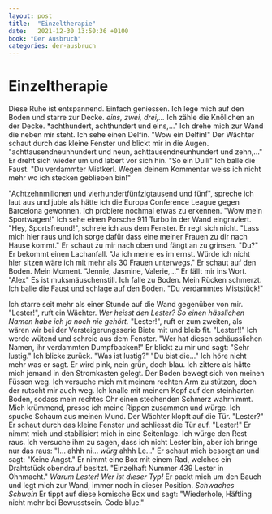 ```yaml
---
layout: post
title:  "Einzeltherapie"
date:   2021-12-30 13:50:36 +0100
book: "Der Ausbruch"
categories: der-ausbruch
---
```


# Einzeltherapie

Diese Ruhe ist entspannend. Einfach geniessen. Ich lege mich auf den Boden und starre zur Decke. *eins, zwei, drei,…* Ich zähle die Knöllchen an der Decke. *achthundert, achthundert und eins,…" Ich drehe mich zur Wand die neben mir steht. Ich sehe einen Delfin. "Wow ein Delfin!" Der Wächter schaut durch das kleine Fenster und blickt mir in die Augen. "achttausendneunhundert und neun, achttausendneunhundert und zehn,…" Er dreht sich wieder um und labert vor sich hin. "So ein Dulli"  Ich balle die Faust. "Du verdammter Mistkerl. Wegen deinem Kommentar weiss ich nicht mehr wo ich stecken geblieben bin!" 

"Achtzehnmilionen und vierhundertfünfzigtausend und fünf", spreche ich laut aus und juble als hätte ich die Europa Conference League gegen Barcelona gewonnen. Ich probiere nochmal etwas zu erkennen. "Wow mein Sportwagen!" Ich sehe einen Porsche 911 Turbo in der Wand eingraviert. 
"Hey, Sportsfreund!", schreie ich aus dem Fenster. Er regt sich nicht. "Lass mich hier raus und ich sorge dafür dass eine meiner Frauen zu dir nach Hause kommt." Er schaut zu mir nach oben und fängt an zu grinsen. "Du?" Er bekommt einen Lachanfall. "Ja ich meine es im ernst. Würde ich nicht hier sitzen wäre ich mit mehr als 30 Frauen unterwegs." Er schaut auf den Boden. Mein Moment. "Jennie, Jasmine, Valerie,…" Er fällt mir ins Wort. "Alex" Es ist muksmäuschenstill. Ich falle zu Boden. Mein Rücken schmerzt. Ich balle die Faust und schlage auf den Boden. "Du verdammtes Miststück!"

Ich starre seit mehr als einer Stunde auf die Wand gegenüber von mir. "Lester!", ruft ein Wächter. *Wer heisst den Lester? So einen hässlichen Namen habe ich ja noch nie gehört.* "Lester!", ruft er zum zweiten, als wären wir bei der Versteigerungsserie Biete mit und bleib fit. "Lester!!" Ich werde wütend und schreie aus dem Fenster. "Wer hat diesen schäusslichen Namen, ihr verdammten Dumpfbacken!" Er blickt zu mir und sagt: "Sehr lustig." Ich blicke zurück. "Was ist lustig?" "Du bist die…" Ich höre nicht mehr was er sagt. Er wird pink, nein grün, doch blau. Ich zittere als hätte mich jemand in den Stromkasten gelegt. Der Boden bewegt sich von meinen Füssen weg. Ich versuche mich mit meinem rechten Arm zu stützen, doch der rutscht mir auch weg. Ich knalle mit meinem Kopf auf den steinharten Boden, sodass mein rechtes Ohr einen stechenden Schmerz wahrnimmt. Mich krümmend, presse ich meine Rippen zusammen und würge. Ich spucke Schaum aus meinen Mund. Der Wächter klopft auf die Tür. "Lester?" Er schaut durch das kleine Fenster und schliesst die Tür auf. "Lester!" Er nimmt mich und stabilisiert mich in eine Seitenlage. Ich würge den Rest raus. Ich versuche ihm zu sagen, dass ich nicht Lester bin, aber ich bringe nur das raus: "I… ahhh ni… *würg* ahhh Le…" Er schaut mich besorgt an und sagt: "Keine Angst." Er nimmt eine Box mit einem Rad, welches ein Drahtstück obendrauf besitzt. "Einzelhaft Nummer 439 Lester in Ohnmacht." *Warum Lester! Wer ist dieser Typ!* Er packt mich um den Bauch und legt mich zur Wand, immer noch in dieser Position. *Schwaches Schwein* Er tippt auf diese komische Box und sagt: "Wiederhole, Häftling nicht mehr bei Bewusstsein. Code blue." 

